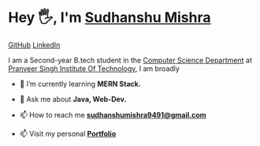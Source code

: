  # Hey 🖐, I'm [Sudhanshu Mishra](##)

[GitHub](https://github.com/Sudhanshu9491)
[LinkedIn](linkedin.com/in/sudhanshu-mishra-a99b7a259)

I am a Second-year B.tech student in the <a href='https://www.psit.ac.in/academics/eb/computer-science-and-engineering' target="_blank">Computer Science Department</a> at
 <a href='https://www.psit.ac.in/' target="_blank">Pranveer Singh Institute Of Technology</a>, I am broadly
 <br>


- 🌱 I’m currently learning **MERN Stack.**


- 💬 Ask me about **Java, Web-Dev.**

- 📫 How to reach me **sudhanshumishra9491@gmail.com**

- 📫 Visit my personal **[Portfolio](https://sudhanshu9491.vercel.app/)**
